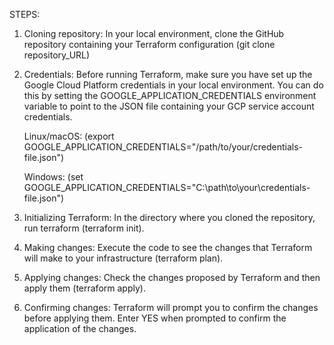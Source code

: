 STEPS:

1) Cloning repository: In your local environment, clone the GitHub repository containing your Terraform configuration (git clone repository_URL)

2) Credentials: Before running Terraform, make sure you have set up the Google Cloud Platform credentials in your local environment. You can do this by setting the GOOGLE_APPLICATION_CREDENTIALS environment variable to point to the JSON file containing your GCP service account credentials.

    Linux/macOS: (export GOOGLE_APPLICATION_CREDENTIALS="/path/to/your/credentials-file.json")

    Windows: (set GOOGLE_APPLICATION_CREDENTIALS="C:\path\to\your\credentials-file.json")

4) Initializing Terraform: In the directory where you cloned the repository, run terraform (terraform init).

5) Making changes: Execute the code to see the changes that Terraform will make to your infrastructure (terraform plan).

6) Applying changes: Check the changes proposed by Terraform and then apply them (terraform apply).

7) Confirming changes: Terraform will prompt you to confirm the changes before applying them. Enter YES when prompted to confirm the application of the changes.
